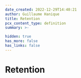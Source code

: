 ```yaml
---
date_created: 2022-12-29T14:40:21
author: Guillaume Hanique
title: Retention
pcx_content_type: definition
summary: >-

hidden: true
has_more: false
has_links: false
---
```


# Retention

